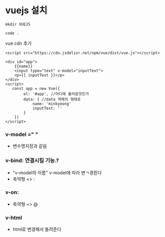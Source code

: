 # vuejs 설치

```
mkdir VUEJS

code .
```

vue cdn 추가

```vue
<script src="https://cdn.jsdelivr.net/npm/vue/dist/vue.js"></script>
```

```vue
<div id="app">
    {{name}}
    <input type="text" v-model="inputText">
    <p>{{ inputText }}</p>
</div>
<script>
   const app = new Vue({
        el: '#app', //어디에 올라갈것인가
        data: { //data 객체의 형태로
            name: 'minkyeong'
            inputText: ''
        }
    })
</script>
```



### v-model =" " 

- 변수명지정과 같음

### v-bind: 연결시킬 기능.?

- "v-model의 이름"  v-model에 따라 변ㄱ경죈다
- 축약형 =>  :

### v-on: 

- 축약형 =>  @

###  v-html

- html로 변경해서 돌려준다

